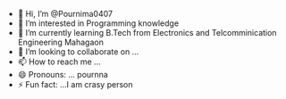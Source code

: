 - 👋 Hi, I’m @Pournima0407
- 👀 I’m interested in Programming knowledge‌
- 🌱 I’m currently learning B.Tech from Electronics and Telcomminication Engineering Mahagaon
- 💞️ I’m looking to collaborate on ...
- 📫 How to reach me ...
- 😄 Pronouns: ... pournna
- ⚡ Fun fact: ...I am crasy person

<!---
Pournima0407/Pournima0407 is a ✨ special ✨ repository because its `README.md` (this file) appears on your GitHub profile.
You can click the Preview link to take a look at your changes.
--->
